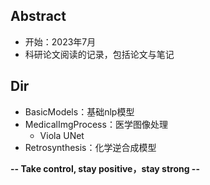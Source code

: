 ## Abstract

* 开始：2023年7月
* 科研论文阅读的记录，包括论文与笔记

## Dir

* BasicModels：基础nlp模型
* MedicalImgProcess：医学图像处理
  * Viola UNet
* Retrosynthesis：化学逆合成模型



**-- Take control, stay positive，stay strong --**